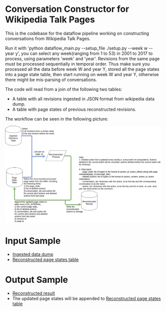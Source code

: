 # Conversation Constructor for Wikipedia Talk Pages

This is the codebase for the dataflow pipeline working on constructing conversations from Wikipedia Talk Pages.

Run it with 'python dataflow_main.py --setup_file ./setup.py --week w --year y', you can select any week(ranging from 1 to 53) in 2001 to 2017 to process, using parameters 'week' and 'year'. Revisions from the same page must be processed sequentially in temporal order. Thus make sure you processed all the data before week W and year Y, stored all the page states into a page state table, then start running on week W and year Y, otherwise there might be mis-parsing of conversations.

The code will read from a join of the following two tables: 
- A table with all revisions ingested in JSON format from wikipedia data dump.
- A table with page states of previous reconstructed revisions.

The workflow can be seen in the following picture:

![conversation_construction_workflow](docs/workflow.png)

# Input Sample
- [Ingested data dump](https://bigquery.cloud.google.com/table/wikidetox-viz:wikidetox_conversations.ingested_all)
- [Reconstructed page states table](https://bigquery.cloud.google.com/table/wikidetox-viz:wikidetox_conversations.page_states?pli=1)

# Output Sample
- [Reconstructed result](https://bigquery.cloud.google.com/table/wikidetox-viz:wikidetox_conversations.reconstructed_at_week5_year2001?pli=1&tab=preview)
- The updated page states will be appended to [Reconstructed page states table](https://bigquery.cloud.google.com/table/wikidetox-viz:wikidetox_conversations.page_states?pli=1)
